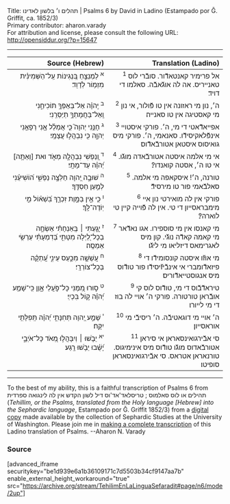 <html>
<head></head>
<body>
Title: תהלים ו׳ בלשון לאדינו | Psalms 6 by David in Ladino (Estampado por Ǧ. Griffit, ca. 1852/3)<br />
Primary contributor: aharon.varady<br />
For attribution and license, please consult the following URL: <a href="http://opensiddur.org/?p=15647">http://opensiddur.org/?p=15647</a>
<p />
<hr />

<table  class="copyright" style="margin-left: auto;margin-right: auto;" class="dragtable">
<thead><tr><th id="x" style="text-align: right;">Source (Hebrew)</th><th style="text-align: right;">Translation (Ladino)</th></tr></thead>
<tbody>
<tr><td style="vertical-align:top;" width="46%">
<div class="liturgy" lang="he" style="text-align: right;">
<sup>א</sup>&nbsp;לַמְנַצֵּ֣חַ 
בִּ֭נְגִינוֹת 
עַֽל־הַשְּׁמִינִ֗ית 
מִזְמ֥וֹר לְדָוִֽד׃
</span></div></td>

<td style="vertical-align:top;" width="53%">
<div class="ladino" lang="lad" style="text-align: right;">
<sup>1</sup>&nbsp;אל פרימיר קאנטאדﬞור. 
סובﬞרי לוס טאנייריס. 
אה לה אוגﬞאבﬞה. 
סאלמו די דויד׃
</span></div></td></tr>


<tr><td style="vertical-align:top;" width="46%">
<div class="liturgy" lang="he" style="text-align: right;">
<sup>ב</sup>&nbsp;יְֽהוָ֗ה 
אַל־בְּאַפְּךָ֥ תוֹכִיחֵ֑נִי 
וְֽאַל־בַּחֲמָתְךָ֥ תְיַסְּרֵֽנִי׃
</span></div></td>

<td style="vertical-align:top;" width="53%">
<div class="ladino" lang="lad" style="text-align: right;">
<sup>2</sup>&nbsp;ה׳, 
נון מי ראזונה אין טו פﬞולור, 
אי נון מי קאסטיגה אין טו סאנייה׃
</span></div></td></tr>


<tr><td style="vertical-align:top;" width="46%">
<div class="liturgy" lang="he" style="text-align: right;">
<sup>ג</sup>&nbsp;חָנֵּ֥נִי יְהוָה֮ 
כִּ֤י אֻמְלַ֫ל אָ֥נִי 
רְפָאֵ֥נִי יְהוָ֑ה 
כִּ֖י נִבְהֲל֣וּ עֲצָמָֽי׃
</span></div></td>

<td style="vertical-align:top;" width="53%">
<div class="ladino" lang="lad" style="text-align: right;">
<sup>3</sup>&nbsp;אפייאדﬞאטי די מי, ה׳. 
פורקי איסטויי אינפﬞלאקיסידﬞו. 
סאנאמי, ה׳. 
פורקי מיס גואיסוס איסטאן אטורבﬞאדﬞוס׃
</span></div></td></tr>


<tr><td style="vertical-align:top;" width="46%">
<div class="liturgy" lang="he" style="text-align: right;">
<sup>ד</sup>&nbsp;וְ֭נַפְשִׁי נִבְהֲלָ֣ה מְאֹ֑ד 
ואת [וְאַתָּ֥ה] יְ֝הוָ֗ה 
עַד־מָתָֽי׃
</span></div></td>

<td style="vertical-align:top;" width="53%">
<div class="ladino" lang="lad" style="text-align: right;">
<sup>4</sup>&nbsp;אי מי אלמה איסטה אטורבﬞאדה מוגﬞו. 
אי טו ה׳, 
אסטה קואנדו?׃
</span></div></td></tr>


<tr><td style="vertical-align:top;" width="46%">
<div class="liturgy" lang="he" style="text-align: right;">
<sup>ה</sup>&nbsp;שׁוּבָ֣ה יְ֭הוָה 
חַלְּצָ֣ה נַפְשִׁ֑י 
ה֝וֹשִׁיעֵ֗נִי לְמַ֣עַן חַסְדֶּֽךָ׃
</span></div></td>

<td style="vertical-align:top;" width="53%">
<div class="ladino" lang="lad" style="text-align: right;">
<sup>5</sup>&nbsp;טורנה, ה׳! 
איסקאפה מי אלמה. 
סאלבﬞאמי פור טו מירסידﬞ׃
</span></div></td></tr>


<tr><td style="vertical-align:top;" width="46%">
<div class="liturgy" lang="he" style="text-align: right;">
<sup>ו</sup>&nbsp;כִּ֤י אֵ֣ין בַּמָּ֣וֶת זִכְרֶ֑ךָ 
בִּ֝שְׁא֗וֹל מִ֣י יֽוֹדֶה־לָּֽךְ׃
</span></div></td>

<td style="vertical-align:top;" width="53%">
<div class="ladino" lang="lad" style="text-align: right;">
<sup>6</sup>&nbsp;פורקי אין לה מואירטי נון איי מימבראסייון די טי. 
אין לה פﬞוייה קיין טי לוארה?׃
</span></div></td></tr>


<tr><td style="vertical-align:top;" width="46%">
<div class="liturgy" lang="he" style="text-align: right;">
<sup>ז</sup>&nbsp;יָגַ֤עְתִּי ׀ בְּֽאַנְחָתִ֗י 
אַשְׂחֶ֣ה בְכָל־לַ֭יְלָה מִטָּתִ֑י 
בְּ֝דִמְעָתִ֗י עַרְשִׂ֥י אַמְסֶֽה׃
</span></div></td>

<td style="vertical-align:top;" width="53%">
<div class="ladino" lang="lad" style="text-align: right;">
<sup>7</sup>&nbsp;מי קאנסו אין מי סוספירו. 
אגו נאדﬞאר מי קאמה קאדﬞה נוגﬞי. 
קון מיס לאגרימאס דיזליאו מי ליגﬞו׃
</span></div></td></tr>


<tr><td style="vertical-align:top;" width="46%">
<div class="liturgy" lang="he" style="text-align: right;">
<sup>ח</sup>&nbsp;עָֽשְׁשָׁ֣ה מִכַּ֣עַס עֵינִ֑י עָֽ֝תְקָ֗ה בְּכָל־צוֹרְרָֽי׃
</span></div></td>

<td style="vertical-align:top;" width="53%">
<div class="ladino" lang="lad" style="text-align: right;">
<sup>8</sup>&nbsp;מי אוזﬞו איסטה קונסומידﬞו די פיזאדﬞומברי אי אינבﬞיזﬞיסידﬞו פור טודﬞוס מיס אנגוסטייאדﬞוריס׃
</span></div></td></tr>


<tr><td style="vertical-align:top;" width="46%">
<div class="liturgy" lang="he" style="text-align: right;">
<sup>ט</sup>&nbsp;ס֣וּרוּ מִ֭מֶּנִּי 
כָּל־פֹּ֣עֲלֵי אָ֑וֶן 
כִּֽי־שָׁמַ֥ע יְ֝הוָ֗ה ק֣וֹל בִּכְיִֽי׃
</span></div></td>

<td style="vertical-align:top;" width="53%">
<div class="ladino" lang="lad" style="text-align: right;">
<sup>9</sup>&nbsp;טיראדﬞבﬞוס די מי, 
טודﬞוס לוס קי אובﬞראן טורטורה. 
פורקי ה׳ אויי לה בוז די מי לייורו׃
</span></div></td></tr>


<tr><td style="vertical-align:top;" width="46%">
<div class="liturgy" lang="he" style="text-align: right;">
<sup>י</sup>&nbsp;שָׁמַ֣ע יְ֭הוָה תְּחִנָּתִ֑י 
יְ֝הוָ֗ה תְּֽפִלָּתִ֥י יִקָּֽח׃
</span></div></td>

<td style="vertical-align:top;" width="53%">
<div class="ladino" lang="lad" style="text-align: right;">
<sup>10</sup>&nbsp;ה׳ אויי מי דוגאטיבﬞה. 
ה׳ ריסיבﬞי מי אוראסייון׃
</span></div></td></tr>


<tr><td style="vertical-align:top;" width="46%">
<div class="liturgy" lang="he" style="text-align: right;">
<sup>יא</sup>&nbsp;יֵבֹ֤שׁוּ ׀ וְיִבָּהֲל֣וּ מְ֭אֹד כָּל־אֹיְבָ֑י 
יָ֝שֻׁ֗בוּ 
יֵבֹ֥שׁוּ רָֽגַע׃
</span></div></td>

<td style="vertical-align:top;" width="53%">
<div class="ladino" lang="lad" style="text-align: right;">
<sup>11</sup>&nbsp;סי אבﬞירגואינסאראן אי סיראן אטורבﬞאדוס מוגﬞו טודﬞוס מיס אינימיגוס. 
טורנאראן אטראס. 
סי אבﬞירגואינסאראן סופיטו׃
 </span></div></td>
</tr>
</tbody></table>

<hr />

To the best of my ability, this is a faithful transcription of Psalms 6 from תהילים או לוס סאלמוס ; טריסלאד'אד'וס דיל לשון הקדש אין לה לינגואה ספרדית (<em>Tehillim, or the Psalms, translated from the Holy language [Hebrew] into the Sephardic language</em>, Estampado por Ǧ. Griffit 1852/3) from a <a href="http://digitalcollections.lib.washington.edu/cdm/compoundobject/collection/p16786coll3/id/2453/rec/">digital copy</a> made available by the collection of Sephardic Studies at the University of Washington. Please join me in <a href="https://he.wikisource.org/wiki/%D7%9E%D7%A4%D7%AA%D7%97:Tehilim,_o_los_Salmos,_trezladados_del_leshon_ha-%E1%B8%B3odesh_en_la_lingua_Sefaradit.pdf">making a complete transcription</a> of this Ladino translation of Psalms. --Aharon N. Varady

<h3>Source</h3>

[advanced_iframe securitykey="be1d939e6a1b36109171c7d5503b34cf9147aa7b" enable_external_height_workaround="true" src="https://archive.org/stream/TehilimEnLaLinguaSefaradit#page/n6/mode/2up"]

</body>
</html>